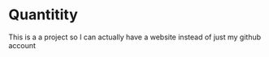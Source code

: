 # Quantitity

This is a a project so I can actually have a website instead of just my github account
